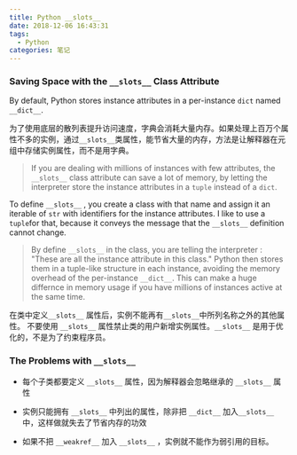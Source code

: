 ```yaml
---
title: Python __slots__ 
date: 2018-12-06 16:43:31
tags:
  - Python
categories: 笔记
---
```



### Saving Space with the `__slots__` Class Attribute

By default, Python stores instance attributes in a per-instance `dict` named `__dict__`.

<!--more--> 

为了使用底层的散列表提升访问速度，字典会消耗大量内存。如果处理上百万个属性不多的实例，通过`__slots__`类属性，能节省大量的内存，方法是让解释器在元组中存储实例属性，而不是用字典。

> If you are dealing with millions of instances with few attributes, the `__slots__` class attribute can save a lot of memory, by letting the interpreter store the instance attributes in a `tuple` instead of a `dict`.

To define `__slots__` , you create a class with that name and assign it an iterable of `str` with identifiers for the instance attributes. I like to use a `tuple`for that, because it conveys the message that the `__slots__` definition cannot change.

> By define `__slots__` in the class, you are telling the interpreter : "These are all the instance attribute in this class." Python then stores them in a tuple-like structure in each instance, avoiding the memory overhead of the per-instance `__dict__`. This can make a huge differnce in memory usage if you have millions of instances active at the same time.

在类中定义`__slots__` 属性后，实例不能再有`__slots__`中所列名称之外的其他属性。 不要使用 `__slots__` 属性禁止类的用户新增实例属性。`__slots__` 是用于优化的，不是为了约束程序员。

### The Problems with `__slots__`

- 每个子类都要定义 `__slots__` 属性，因为解释器会忽略继承的 `__slots__` 属性

- 实例只能拥有 `__slots__` 中列出的属性，除非把 `__dict__` 加入`__slots__` 中，这样做就失去了节省内存的功效

- 如果不把 `__weakref__` 加入 `__slots__` ，实例就不能作为弱引用的目标。

   